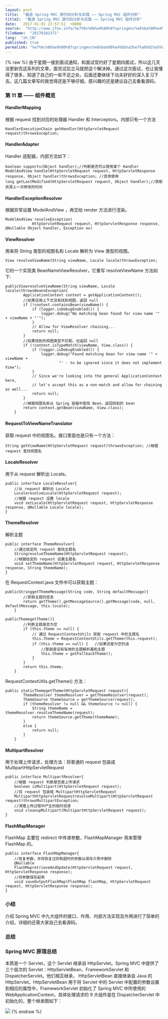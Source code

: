 ```yaml
---
layout: post
title:  "看透 Spring MVC 源代码分析与实践 —— Spring MVC 组件分析"
title2:  "看透 Spring MVC 源代码分析与实践 —— Spring MVC 组件分析"
date:   2017-01-01 23:57:51  +0800
source:  "http://www.jfox.info/%e7%9c%8b%e9%80%8fspringmvc%e6%ba%90%e4%bb%a3%e7%a0%81%e5%88%86%e6%9e%90%e4%b8%8e%e5%ae%9e%e8%b7%b5springmvc%e7%bb%84%e4%bb%b6%e5%88%86%e6%9e%90.html"
fileName:  "20170101371"
lang:  "zh_CN"
published: true
permalink: "%e7%9c%8b%e9%80%8fspringmvc%e6%ba%90%e4%bb%a3%e7%a0%81%e5%88%86%e6%9e%90%e4%b8%8e%e5%ae%9e%e8%b7%b5springmvc%e7%bb%84%e4%bb%b6%e5%88%86%e6%9e%90.html"
---
```

{% raw %}
由于星期一接到面试通知，和面试官约好了星期四面试，所以这几天没更新完这系列的文章，面完试后立马就把这个解决掉。通过这次面试，也让我懂得了很多，知道了自己的一些不足之处，后面还要继续下功夫好好的深入复习下去。这几篇文章写的我觉得还是不够仔细，感兴趣的还是建议自己去看看源码。

### 第 11 章 —— 组件概览 

#### HandlerMapping

根据 request 找到对应的处理器 Handler 和 Interceptors。内部只有一个方法 

    HandlerExecutionChain getHandler(HttpServletRequest request)throwsException;
    

#### HandlerAdapter

Handler 适配器，内部方法如下：

    boolean supports(Object handler);//判断是否可以使用某个 Handler
    ModelAndView handle(HttpServletRequest request, HttpServletResponse response, Object handler)throwsException; //具体使用
    long getLastModified(HttpServletRequest request, Object handler);//获取资源上一次修改的时间
    

#### HandlerExceptionResolver

根据异常设置 ModelAndView ，再交给 render 方法进行渲染。

    ModelAndView resolveException(
    			HttpServletRequest request, HttpServletResponse response, @Nullable Object handler, Exception ex)
    

#### ViewResolver

用来将 String 类型的视图名和 Locale 解析为 View 类型的视图。

    View resolveViewName(String viewName, Locale locale)throwsException;
    

它的一个实现类 BeanNameViewResolver，它重写 resolveViewName 方法如下:

    publicViewresolveViewName(String viewName, Locale locale)throwsBeansException{
    		ApplicationContext context = getApplicationContext();
    		//如果应用上下文没有找到视图，返回 null
    		if (!context.containsBean(viewName)) {
    			if (logger.isDebugEnabled()) {
    				logger.debug("No matching bean found for view name '" + viewName + "'");
    			}
    			// Allow for ViewResolver chaining...
    			return null;
    		}
    		//如果找到的视图类型不匹配，也返回 null
    		if (!context.isTypeMatch(viewName, View.class)) {
    			if (logger.isDebugEnabled()) {
    				logger.debug("Found matching bean for view name '" + viewName +
    						"' - to be ignored since it does not implement View");
    			}
    			// Since we're looking into the general ApplicationContext here,
    			// let's accept this as a non-match and allow for chaining as well...
    			return null;
    		}
    		//根据视图名称从 Spring 容器中查找 Bean，返回找到的 bean
    		return context.getBean(viewName, View.class);
    	}
    

#### RequestToViewNameTranslator

获取 request 中的视图名。接口里面也是只有一个方法：

    String getViewName(HttpServletRequest request)throwsException; //根据 request 查找视图名
    

#### LocaleResolver

用于从 request 解析出 Locale。

    public interface LocaleResolver{
      	//从 request 解析出 Locale
    	LocaleresolveLocale(HttpServletRequest request);
      	//根据 request 设置 locale
    	void setLocale(HttpServletRequest request, HttpServletResponse response, @Nullable Locale locale);
    }
    

#### ThemeResolver

解析主题

    public interface ThemeResolver{
    	//通过给定的 request 查找主题名
    	StringresolveThemeName(HttpServletRequest request);
    	//根据给定的 request 设置主题名
    	void setThemeName(HttpServletRequest request, HttpServletResponse response, String themeName);
    }
    

在 RequestContext.java 文件中可以获取主题：

    publicStringgetThemeMessage(String code, String defaultMessage){
    		//获取主题的信息
    		return getTheme().getMessageSource().getMessage(code, null, defaultMessage, this.locale);
    	}
    
    publicThemegetTheme(){
    		//判断主题是否为空
    		if (this.theme == null) {
    			// 通过 RequestContextUtils 获取 request 中的主题名
    			this.theme = RequestContextUtils.getTheme(this.request);
    			if (this.theme == null) {	//如果还是为空的话
    				//那就是没有有效的主题解析器和主题
    				this.theme = getFallbackTheme();
    			}
    		}
    		return this.theme;
    	}
    

RequestContextUtils.getTheme() 方法：

    public staticThemegetTheme(HttpServletRequest request){
    		ThemeResolver themeResolver = getThemeResolver(request);
    		ThemeSource themeSource = getThemeSource(request);
    		if (themeResolver != null && themeSource != null) {
    			String themeName = themeResolver.resolveThemeName(request);
    			return themeSource.getTheme(themeName);
    		}
    		else {
    			return null;
    		}
    	}
    

#### MultipartResolver

用于处理上传请求，处理方法：将普通的 request 包装成 MultipartHttpServletRequest

    public interface MultipartResolver{
    	//根据 request 判断是否是上传请求
    	boolean isMultipart(HttpServletRequest request);
    	//将 request 包装成 MultipartHttpServletRequest
    	MultipartHttpServletRequestresolveMultipart(HttpServletRequest request)throwsMultipartException;
    	//清理上传过程中产生的临时资源
    	void cleanupMultipart(MultipartHttpServletRequest request);
    }
    

#### FlashMapManager

FlashMap 主要在 redirect 中传递参数，FlashMapManager 用来管理 FlashMap 的。

    public interface FlashMapManager{
    	//恢复参数，并将恢复过的和超时的参数从保存介质中删除
    	@Nullable
    	FlashMapretrieveAndUpdate(HttpServletRequest request, HttpServletResponse response);
    	//将参数保存起来
    	void saveOutputFlashMap(FlashMap flashMap, HttpServletRequest request, HttpServletResponse response);
    }
    

### 小结 

介绍 Spring MVC 中九大组件的接口、作用、内部方法实现及作用进行了简单的介绍，详细的还需大家自己去看源码。

### 总结 

### Spring MVC 原理总结 

本质是一个 Servlet，这个 Servlet 继承自 HttpServlet。Spring MVC 中提供了三个层次的 Servlet：HttpServletBean、FrameworkServlet 和 DispatcherServlet。他们相互继承， HttpServletBean 直接继承自 Java 的 HttpServlet。HttpServletBean 用于将 Servlet 中的 Servlet 中配置的参数设置到相应的属性中，FrameworkServlet 初始化了 Spring MVC 中所使用的 WebApplicationContext，具体处理请求的 9 大组件是在 DispatcherServlet 中初始化的，整个继承图如下：

![](3888f81.png)
{% endraw %}